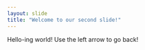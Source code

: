 ```yaml
---
layout: slide
title: "Welcome to our second slide!"
---
```

Hello-ing world!
Use the left arrow to go back!
